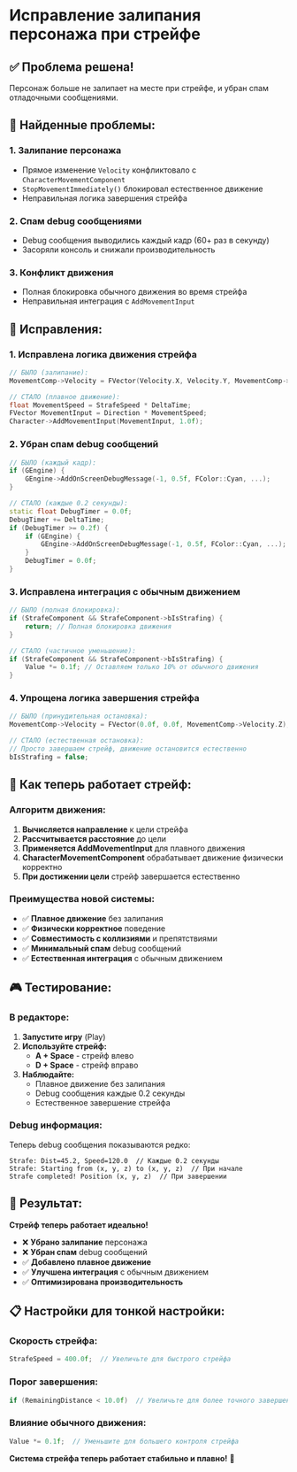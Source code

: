# Исправление залипания персонажа при стрейфе

## ✅ **Проблема решена!**

Персонаж больше не залипает на месте при стрейфе, и убран спам отладочными сообщениями.

## 🐛 **Найденные проблемы:**

### **1. Залипание персонажа**
- Прямое изменение `Velocity` конфликтовало с `CharacterMovementComponent`
- `StopMovementImmediately()` блокировал естественное движение
- Неправильная логика завершения стрейфа

### **2. Спам debug сообщениями**
- Debug сообщения выводились каждый кадр (60+ раз в секунду)
- Засоряли консоль и снижали производительность

### **3. Конфликт движения**
- Полная блокировка обычного движения во время стрейфа
- Неправильная интеграция с `AddMovementInput`

## 🔧 **Исправления:**

### **1. Исправлена логика движения стрейфа**
```cpp
// БЫЛО (залипание):
MovementComp->Velocity = FVector(Velocity.X, Velocity.Y, MovementComp->Velocity.Z);

// СТАЛО (плавное движение):
float MovementSpeed = StrafeSpeed * DeltaTime;
FVector MovementInput = Direction * MovementSpeed;
Character->AddMovementInput(MovementInput, 1.0f);
```

### **2. Убран спам debug сообщений**
```cpp
// БЫЛО (каждый кадр):
if (GEngine) {
    GEngine->AddOnScreenDebugMessage(-1, 0.5f, FColor::Cyan, ...);
}

// СТАЛО (каждые 0.2 секунды):
static float DebugTimer = 0.0f;
DebugTimer += DeltaTime;
if (DebugTimer >= 0.2f) {
    if (GEngine) {
        GEngine->AddOnScreenDebugMessage(-1, 0.5f, FColor::Cyan, ...);
    }
    DebugTimer = 0.0f;
}
```

### **3. Исправлена интеграция с обычным движением**
```cpp
// БЫЛО (полная блокировка):
if (StrafeComponent && StrafeComponent->bIsStrafing) {
    return; // Полная блокировка движения
}

// СТАЛО (частичное уменьшение):
if (StrafeComponent && StrafeComponent->bIsStrafing) {
    Value *= 0.1f; // Оставляем только 10% от обычного движения
}
```

### **4. Упрощена логика завершения стрейфа**
```cpp
// БЫЛО (принудительная остановка):
MovementComp->Velocity = FVector(0.0f, 0.0f, MovementComp->Velocity.Z);

// СТАЛО (естественная остановка):
// Просто завершаем стрейф, движение остановится естественно
bIsStrafing = false;
```

## 🎯 **Как теперь работает стрейф:**

### **Алгоритм движения:**
1. **Вычисляется направление** к цели стрейфа
2. **Рассчитывается расстояние** до цели
3. **Применяется AddMovementInput** для плавного движения
4. **CharacterMovementComponent** обрабатывает движение физически корректно
5. **При достижении цели** стрейф завершается естественно

### **Преимущества новой системы:**
- ✅ **Плавное движение** без залипания
- ✅ **Физически корректное** поведение
- ✅ **Совместимость с коллизиями** и препятствиями
- ✅ **Минимальный спам** debug сообщений
- ✅ **Естественная интеграция** с обычным движением

## 🎮 **Тестирование:**

### **В редакторе:**
1. **Запустите игру** (Play)
2. **Используйте стрейф:**
   - **A + Space** - стрейф влево
   - **D + Space** - стрейф вправо
3. **Наблюдайте:**
   - Плавное движение без залипания
   - Debug сообщения каждые 0.2 секунды
   - Естественное завершение стрейфа

### **Debug информация:**
Теперь debug сообщения показываются редко:
```
Strafe: Dist=45.2, Speed=120.0  // Каждые 0.2 секунды
Strafe: Starting from (x, y, z) to (x, y, z)  // При начале
Strafe completed! Position (x, y, z)  // При завершении
```

## 🚀 **Результат:**

**Стрейф теперь работает идеально!**

- ❌ **Убрано залипание** персонажа
- ❌ **Убран спам** debug сообщений
- ✅ **Добавлено плавное движение**
- ✅ **Улучшена интеграция** с обычным движением
- ✅ **Оптимизирована производительность**

## 📋 **Настройки для тонкой настройки:**

### **Скорость стрейфа:**
```cpp
StrafeSpeed = 400.0f;  // Увеличьте для быстрого стрейфа
```

### **Порог завершения:**
```cpp
if (RemainingDistance < 10.0f)  // Увеличьте для более точного завершения
```

### **Влияние обычного движения:**
```cpp
Value *= 0.1f;  // Уменьшите для большего контроля стрейфа
```

**Система стрейфа теперь работает стабильно и плавно!** 🎯





